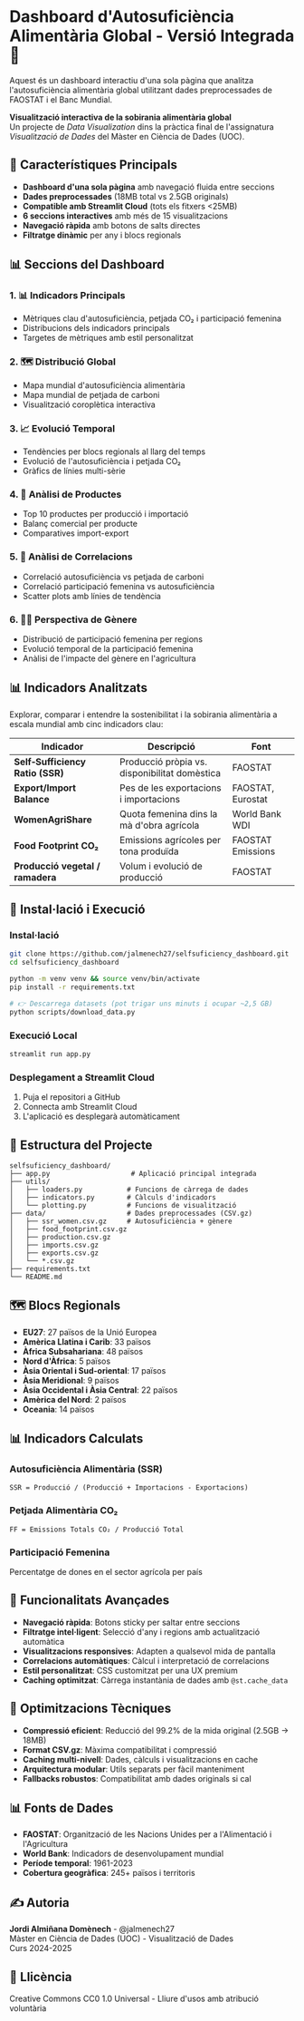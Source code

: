# Dashboard d'Autosuficiència Alimentària Global - Versió Integrada 🌾

Aquest és un dashboard interactiu d'una sola pàgina que analitza l'autosuficiència alimentària global utilitzant dades preprocessades de FAOSTAT i el Banc Mundial.

**Visualització interactiva de la sobirania alimentària global**  
Un projecte de *Data Visualization* dins la pràctica final de l'assignatura *Visualització de Dades* del Màster en Ciència de Dades (UOC).

## 🎯 Característiques Principals

- **Dashboard d'una sola pàgina** amb navegació fluida entre seccions
- **Dades preprocessades** (18MB total vs 2.5GB originals) 
- **Compatible amb Streamlit Cloud** (tots els fitxers <25MB)
- **6 seccions interactives** amb més de 15 visualitzacions
- **Navegació ràpida** amb botons de salts directes
- **Filtratge dinàmic** per any i blocs regionals

## 📊 Seccions del Dashboard

### 1. 📊 Indicadors Principals
- Mètriques clau d'autosuficiència, petjada CO₂ i participació femenina
- Distribucions dels indicadors principals
- Targetes de mètriques amb estil personalitzat

### 2. 🗺️ Distribució Global  
- Mapa mundial d'autosuficiència alimentària
- Mapa mundial de petjada de carboni
- Visualització coroplètica interactiva

### 3. 📈 Evolució Temporal
- Tendències per blocs regionals al llarg del temps
- Evolució de l'autosuficiència i petjada CO₂
- Gràfics de línies multi-sèrie

### 4. 🥗 Anàlisi de Productes
- Top 10 productes per producció i importació
- Balanç comercial per producte
- Comparatives import-export

### 5. 🔗 Anàlisi de Correlacions
- Correlació autosuficiència vs petjada de carboni
- Correlació participació femenina vs autosuficiència  
- Scatter plots amb línies de tendència

### 6. 👩‍🌾 Perspectiva de Gènere
- Distribució de participació femenina per regions
- Evolució temporal de la participació femenina
- Anàlisi de l'impacte del gènere en l'agricultura

## 📊 Indicadors Analitzats

Explorar, comparar i entendre la sostenibilitat i la sobirania alimentària a escala mundial amb cinc indicadors clau:

| Indicador | Descripció | Font |
|-----------|------------|------|
| **Self‑Sufficiency Ratio (SSR)** | Producció pròpia vs. disponibilitat domèstica | FAOSTAT |
| **Export/Import Balance** | Pes de les exportacions i importacions | FAOSTAT, Eurostat |
| **WomenAgriShare** | Quota femenina dins la mà d'obra agrícola | World Bank WDI |
| **Food Footprint CO₂** | Emissions agrícoles per tona produïda | FAOSTAT Emissions |
| **Producció vegetal / ramadera** | Volum i evolució de producció | FAOSTAT |

## 🚀 Instal·lació i Execució

### Instal·lació
```bash
git clone https://github.com/jalmenech27/selfsuficiency_dashboard.git
cd selfsuficiency_dashboard

python -m venv venv && source venv/bin/activate   
pip install -r requirements.txt

# 👉 Descarrega datasets (pot trigar uns minuts i ocupar ~2,5 GB)
python scripts/download_data.py
```

### Execució Local
```bash
streamlit run app.py
```

### Desplegament a Streamlit Cloud
1. Puja el repositori a GitHub
2. Connecta amb Streamlit Cloud
3. L'aplicació es desplegarà automàticament

## 📁 Estructura del Projecte

```
selfsuficiency_dashboard/
├── app.py                    # Aplicació principal integrada
├── utils/
│   ├── loaders.py           # Funcions de càrrega de dades
│   ├── indicators.py        # Càlculs d'indicadors
│   └── plotting.py          # Funcions de visualització
├── data/                    # Dades preprocessades (CSV.gz)
│   ├── ssr_women.csv.gz     # Autosuficiència + gènere
│   ├── food_footprint.csv.gz
│   ├── production.csv.gz
│   ├── imports.csv.gz
│   ├── exports.csv.gz
│   └── *.csv.gz
├── requirements.txt
└── README.md
```

## 🗺️ Blocs Regionals

- **EU27**: 27 països de la Unió Europea
- **Amèrica Llatina i Carib**: 33 països
- **Àfrica Subsahariana**: 48 països  
- **Nord d'Àfrica**: 5 països
- **Àsia Oriental i Sud-oriental**: 17 països
- **Àsia Meridional**: 9 països
- **Àsia Occidental i Àsia Central**: 22 països
- **Amèrica del Nord**: 2 països
- **Oceania**: 14 països

## 📊 Indicadors Calculats

### Autosuficiència Alimentària (SSR)
```
SSR = Producció / (Producció + Importacions - Exportacions)
```

### Petjada Alimentària CO₂
```
FF = Emissions Totals CO₂ / Producció Total
```

### Participació Femenina
Percentatge de dones en el sector agrícola per país

## 🎨 Funcionalitats Avançades

- **Navegació ràpida**: Botons sticky per saltar entre seccions
- **Filtratge intel·ligent**: Selecció d'any i regions amb actualització automàtica
- **Visualitzacions responsives**: Adapten a qualsevol mida de pantalla
- **Correlacions automàtiques**: Càlcul i interpretació de correlacions
- **Estil personalitzat**: CSS customitzat per una UX premium
- **Caching optimitzat**: Càrrega instantània de dades amb `@st.cache_data`

## 🔧 Optimitzacions Tècniques

- **Compressió eficient**: Reducció del 99.2% de la mida original (2.5GB → 18MB)
- **Format CSV.gz**: Màxima compatibilitat i compressió
- **Caching multi-nivell**: Dades, càlculs i visualitzacions en cache
- **Arquitectura modular**: Utils separats per fàcil manteniment
- **Fallbacks robustos**: Compatibilitat amb dades originals si cal

## 📊 Fonts de Dades

- **FAOSTAT**: Organització de les Nacions Unides per a l'Alimentació i l'Agricultura
- **World Bank**: Indicadors de desenvolupament mundial
- **Període temporal**: 1961-2023
- **Cobertura geogràfica**: 245+ països i territoris

## ✍️ Autoria

**Jordi Almiñana Domènech** - @jalmenech27  
Màster en Ciència de Dades (UOC) - Visualització de Dades  
Curs 2024-2025

## 📝 Llicència

Creative Commons CC0 1.0 Universal - Lliure d'usos amb atribució voluntària
